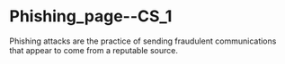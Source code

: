 # Phishing_page--CS_1
Phishing attacks are the practice of sending fraudulent communications that appear to come from a reputable source.
